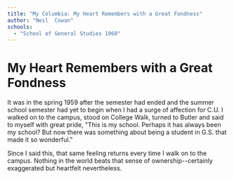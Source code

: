 ```yaml
---
title: "My Columbia: My Heart Remembers with a Great Fondness"
author: "Neil  Cowan"
schools:
  - "School of General Studies 1960"
---
```


# My Heart Remembers with a Great Fondness

It was in the spring 1959 after the semester had ended and the summer school semester had yet to begin when I had a surge of affection for C.U. I walked on to the campus, stood on College Walk, turned to Butler and said to myself with great pride, "This is my school. Perhaps it has always been my school?  But now there was something about being a student in G.S. that made it so wonderful."

Since I said this, that same feeling returns every time I walk on to the campus. Nothing in the world beats that sense of ownership--certainly exaggerated but heartfelt nevertheless.
